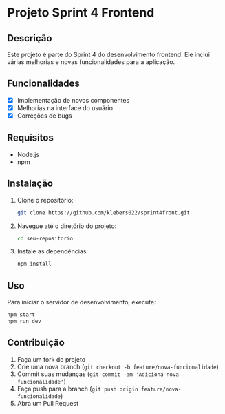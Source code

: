 # Projeto Sprint 4 Frontend

## Descrição
Este projeto é parte do Sprint 4 do desenvolvimento frontend. Ele inclui várias melhorias e novas funcionalidades para a aplicação.

## Funcionalidades
- [x] Implementação de novos componentes
- [x] Melhorias na interface do usuário
- [x] Correções de bugs

## Requisitos
- Node.js
- npm

## Instalação
1. Clone o repositório:
    ```bash
    git clone https://github.com/klebers022/sprint4front.git
    ```
2. Navegue até o diretório do projeto:
    ```bash
    cd seu-repositorio
    ```
3. Instale as dependências:
    ```bash
    npm install
    ```

## Uso
Para iniciar o servidor de desenvolvimento, execute:
```bash
npm start
npm run dev 
```

## Contribuição
1. Faça um fork do projeto
2. Crie uma nova branch (`git checkout -b feature/nova-funcionalidade`)
3. Commit suas mudanças (`git commit -am 'Adiciona nova funcionalidade'`)
4. Faça push para a branch (`git push origin feature/nova-funcionalidade`)
5. Abra um Pull Request


